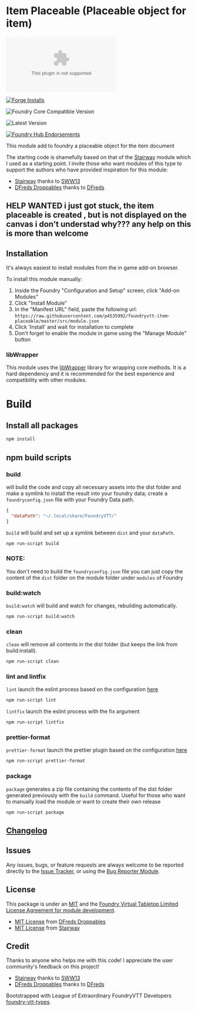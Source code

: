 # Item Placeable (Placeable object for item)

![Latest Release Download Count](https://img.shields.io/github/downloads/p4535992/foundryvtt-item-placeable/latest/module.zip?color=2b82fc&label=DOWNLOADS&style=for-the-badge) 

[![Forge Installs](https://img.shields.io/badge/dynamic/json?label=Forge%20Installs&query=package.installs&suffix=%25&url=https%3A%2F%2Fforge-vtt.com%2Fapi%2Fbazaar%2Fpackage%2Ffoundryvtt-item-placeable&colorB=006400&style=for-the-badge)](https://forge-vtt.com/bazaar#package=foundryvtt-item-placeable) 

![Foundry Core Compatible Version](https://img.shields.io/badge/dynamic/json.svg?url=https%3A%2F%2Fraw.githubusercontent.com%2Fp4535992%2Ffoundryvtt-item-placeable%2Fmaster%2Fsrc%2Fmodule.json&label=Foundry%20Version&query=$.compatibleCoreVersion&colorB=orange&style=for-the-badge)

![Latest Version](https://img.shields.io/badge/dynamic/json.svg?url=https%3A%2F%2Fraw.githubusercontent.com%2Fp4535992%2Ffoundryvtt-item-placeable%2Fmaster%2Fsrc%2Fmodule.json&label=Latest%20Release&prefix=v&query=$.version&colorB=red&style=for-the-badge)

[![Foundry Hub Endorsements](https://img.shields.io/endpoint?logoColor=white&url=https%3A%2F%2Fwww.foundryvtt-hub.com%2Fwp-json%2Fhubapi%2Fv1%2Fpackage%2Ffoundryvtt-item-placeable%2Fshield%2Fendorsements&style=for-the-badge)](https://www.foundryvtt-hub.com/package/foundryvtt-item-placeable/)

This module add to foundry a placeable object for the item document

The starting code is shamefully based on that of the [Stairway](https://gitlab.com/SWW13/foundryvtt-stairways) module which I used as a starting point. I invite those who want modules of this type to support the authors who have provided inspiration for this module:

- [Stairway](https://gitlab.com/SWW13/foundryvtt-stairways) thanks to [SWW13](https://gitlab.com/SWW13)
- [DFreds Droppables](https://github.com/DFreds/dfreds-droppables) thanks to [DFreds](https://github.com/DFreds)

## HELP WANTED i just got stuck, the item placeable is created , but is not displayed on the canvas i don't understad why??? any help on this is more than welcome

## Installation

It's always easiest to install modules from the in game add-on browser.

To install this module manually:
1.  Inside the Foundry "Configuration and Setup" screen, click "Add-on Modules"
2.  Click "Install Module"
3.  In the "Manifest URL" field, paste the following url:
`https://raw.githubusercontent.com/p4535992/foundryvtt-item-placeable/master/src/module.json`
4.  Click 'Install' and wait for installation to complete
5.  Don't forget to enable the module in game using the "Manage Module" button

### libWrapper

This module uses the [libWrapper](https://github.com/ruipin/fvtt-lib-wrapper) library for wrapping core methods. It is a hard dependency and it is recommended for the best experience and compatibility with other modules.

# Build

## Install all packages

```bash
npm install
```
## npm build scripts

### build

will build the code and copy all necessary assets into the dist folder and make a symlink to install the result into your foundry data; create a
`foundryconfig.json` file with your Foundry Data path.

```json
{
  "dataPath": "~/.local/share/FoundryVTT/"
}
```

`build` will build and set up a symlink between `dist` and your `dataPath`.

```bash
npm run-script build
```

### NOTE:

You don't need to build the `foundryconfig.json` file you can just copy the content of the `dist` folder on the module folder under `modules` of Foundry

### build:watch

`build:watch` will build and watch for changes, rebuilding automatically.

```bash
npm run-script build:watch
```

### clean

`clean` will remove all contents in the dist folder (but keeps the link from build:install).

```bash
npm run-script clean
```
### lint and lintfix

`lint` launch the eslint process based on the configuration [here](./.eslintrc)

```bash
npm run-script lint
```

`lintfix` launch the eslint process with the fix argument

```bash
npm run-script lintfix
```

### prettier-format

`prettier-format` launch the prettier plugin based on the configuration [here](./.prettierrc)

```bash
npm run-script prettier-format
```

### package

`package` generates a zip file containing the contents of the dist folder generated previously with the `build` command. Useful for those who want to manually load the module or want to create their own release

```bash
npm run-script package
```

## [Changelog](./changelog.md)

## Issues

Any issues, bugs, or feature requests are always welcome to be reported directly to the [Issue Tracker](https://github.com/p4535992/foundryvtt-item-placeable/issues ), or using the [Bug Reporter Module](https://foundryvtt.com/packages/bug-reporter/).

## License

This package is under an [MIT](LICENSE) and the [Foundry Virtual Tabletop Limited License Agreement for module development](https://foundryvtt.com/article/license/).

- [MIT License](https://github.com/DFreds/dfreds-droppables/blob/main/LICENSE) from [DFreds Droppables](https://github.com/DFreds/dfreds-droppables)
- [MIT License](https://gitlab.com/SWW13/foundryvtt-stairways/-/blob/development/LICENSE) from [Stairway](https://gitlab.com/SWW13/foundryvtt-stairways)
## Credit

Thanks to anyone who helps me with this code! I appreciate the user community's feedback on this project!

- [Stairway](https://gitlab.com/SWW13/foundryvtt-stairways) thanks to [SWW13](https://gitlab.com/SWW13)
- [DFreds Droppables](https://github.com/DFreds/dfreds-droppables) thanks to [DFreds](https://github.com/DFreds)

Bootstrapped with League of Extraordinary FoundryVTT Developers  [foundry-vtt-types](https://github.com/League-of-Foundry-Developers/foundry-vtt-types).

